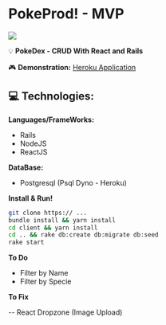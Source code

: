 # PokeProd! - MVP

![](https://github.com/xTheMay/poke-prod/blob/master/client/public/pb.png )  



💡 **PokeDex - CRUD With React and Rails**  



🎮 **Demonstration:** [Heroku Application](http://poke-prod.herokuapp.com/)

## 💻 Technologies:

**Languages/FrameWorks:**

- Rails
- NodeJS
- ReactJS 

**DataBase:**

-   Postgresql (Psql Dyno - Heroku)

**Install & Run!**

``` sh
git clone https:// ...  
bundle install && yarn install
cd client && yarn install
cd .. && rake db:create db:migrate db:seed
rake start
```

**To Do**

- Filter by Name
- Filter by Specie

**To Fix**

-- React Dropzone (Image Upload)




